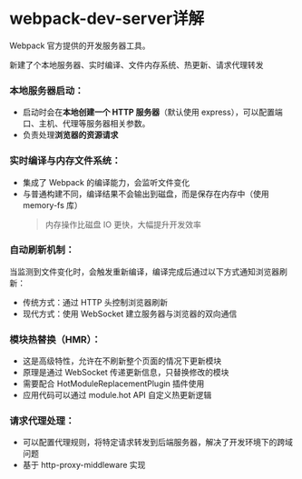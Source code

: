 # webpack-dev-server详解

Webpack 官方提供的开发服务器工具。

新建了个本地服务器、实时编译、文件内存系统、热更新、请求代理转发

### 本地服务器启动：
* 启动时会在**本地创建一个 HTTP 服务器**（默认使用 express），可以配置端口、主机、代理等服务器相关参数。
* 负责处理**浏览器的资源请求**

### 实时编译与内存文件系统：
* 集成了 Webpack 的编译能力，会监听文件变化
* 与普通构建不同，编译结果不会输出到磁盘，而是保存在内存中（使用 memory-fs 库）
    > 内存操作比磁盘 IO 更快，大幅提升开发效率

### 自动刷新机制：
当监测到文件变化时，会触发重新编译，编译完成后通过以下方式通知浏览器刷新：
* 传统方式：通过 HTTP 头控制浏览器刷新
* 现代方式：使用 WebSocket 建立服务器与浏览器的双向通信

### 模块热替换（HMR）：
* 这是高级特性，允许在不刷新整个页面的情况下更新模块
* 原理是通过 WebSocket 传递更新信息，只替换修改的模块
* 需要配合 HotModuleReplacementPlugin 插件使用
* 应用代码可以通过 module.hot API 自定义热更新逻辑

### 请求代理处理：
* 可以配置代理规则，将特定请求转发到后端服务器，解决了开发环境下的跨域问题
* 基于 http-proxy-middleware 实现